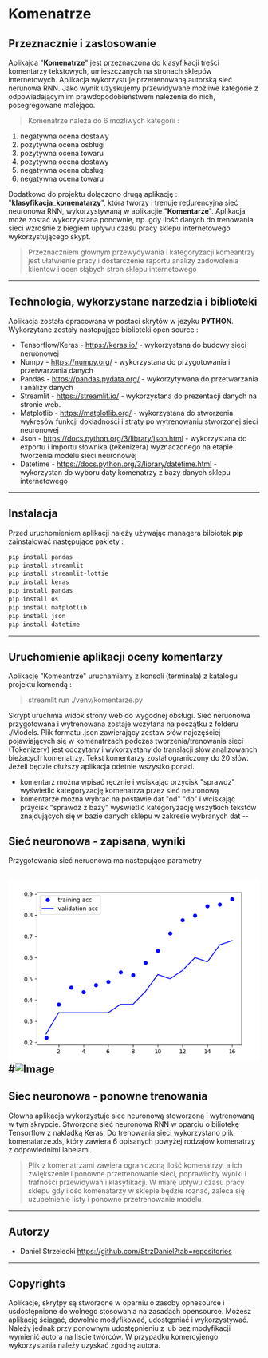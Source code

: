 # Komenatrze 
## Przeznacznie i zastosowanie
Aplikajca "**Komenatrze**" jest przeznaczona do klasyfikacji treści komentarzy tekstowych, umieszczanych na stronach sklepów 
internetowych. Aplikacja wykorzystuje przetrenowaną autorską sieć nerunowa RNN. Jako wynik 
uzyskujemy przewidywane możliwe kategorie z odpowiadającym im prawdopodobieństwem należenia 
do nich, posegregowane malejąco. 
> Komenatrze należa do 6 możliwych kategorii :
1. negatywna ocena dostawy
2. pozytywna ocena osbługi
3. pozytywna ocena towaru
4. pozytywna ocena dostawy
5. negatywna ocena obsługi
6. negatywna ocena towaru



Dodatkowo do projektu dołączono drugą aplikację : "**klasyfikacja_komenatarzy**", która tworzy i trenuje 
redurencyjna sieć neuronowa RNN, wykorzystywaną w aplikacjie "**Komentarze**". Aplikacja może zostać 
wykorzystana ponownie, np. gdy ilość danych do trenowania sieci wzrośnie z biegiem upływu czasu pracy sklepu
internetowego wykorzystującego skypt.

> Przeznaczniem głownym przewydywania i kategoryzacji komeantrzy jest ułatwienie pracy
> i dostarczenie raportu analizy zadowolenia klientow i ocen słąbych stron sklepu internetowego
---

## Technologia, wykorzystane narzedzia i biblioteki

Aplikacja została opracowana w postaci skrytów w jezyku **PYTHON**. Wykorzytane zostały nastepujące biblioteki open source :
* Tensorflow/Keras  - https://keras.io/   - wykorzystana do budowy sieci neruonowej
* Numpy - https://numpy.org/  - wykorzystana do przygotowania i przetwarzania danych 
* Pandas - https://pandas.pydata.org/ - wykorzytywana do przetwarzania i analizy danych
* Streamlit - https://streamlit.io/ - wykorzystana do prezentacji danych na stronie web.
* Matplotlib - https://matplotlib.org/ - wykorzystana do stworzenia wykresów funkcji dokładności i straty po wytrenowaniu stworzonej sieci neuronowej
* Json - https://docs.python.org/3/library/json.html - wykorzystana do exportu i importu słownika (tekenizera) wyznaczonego na etapie tworzenia modelu sieci neuronowej
* Datetime - https://docs.python.org/3/library/datetime.html - wykorzystan do wyboru daty komenatrzy z bazy danych sklepu internetowego


---
## Instalacja
Przed uruchomieniem aplikacji należy używając managera bilbiotek **pip** zainstalować następujące pakiety :
```bash
pip install pandas
pip install streamlit
pip install streamlit-lottie
pip install keras
pip install pandas
pip install os
pip install matplotlib
pip install json
pip install datetime
```
---
## Uruchomienie aplikacji oceny komentarzy 
Aplikację  "Komeantrze" uruchamiamy z konsoli (terminala) z katalogu projektu komendą :
> streamlit run ./venv/komentarze.py

Skrypt uruchmia widok strony web do wygodnej obsługi.
Sieć neruonowa przygotowana i wytrenowana zostaje wczytana na początku z folderu ./Models. Plik formatu .json zawierający 
zestaw słów najczęściej pojawiających się w komenatrzach podczas tworzenia/trenowania sieci (Tokenizery) jest odczytany i wykorzystany
do translacji słów analizowanch bieżacych komenatrzy. Tekst komentarzy został ograniczony do 20 słów. Jeżeli będzie dłuższy 
aplikacja odetnie wszystko ponad. 
* komentarz można wpisać ręcznie i wciskając przycisk "sprawdz" wyświetlić kategoryzację komenatrza przez sieć neuronową
* komentarze można wybrać na postawie dat "od" "do" i wciskając przycisk "sprawdz z bazy" wyświetlić kategoryzację wszytkich 
    tekstów znajdujących się w bazie danych sklepu w zakresie wybranych dat
--
## Sieć neuronowa - zapisana, wyniki
Przygotowania sieć neruonowa ma nastepujące parametry

![dokładnosc](https://github.com/StrzDaniel/komentarze/blob/8b0d53b2f17943122e2d71e76b5c69e82e426d5e/venv/accuracy.PNG)
#![Image](http://url/a.png) 
---
## Siec neuronowa - ponowne trenowania
Głowna aplikacja wykorzystuje siec neuronową stoworzoną i wytrenowaną w tym skrypcie.
Stworzona sieć neuronowa RNN w oparciu o biliotekę Tensorflow z nakładką Keras. Do trenowania sieci wykorzystano
plik komenatarze.xls, który zawiera 6 opisanych powyżej rodzajów komenatrzy z odpowiednimi labelami.
>Plik z komenatrzami zawiera ograniczoną ilość komenatrzy, a ich zwiększenie i ponowne przetrenowanie 
sieci, poprawiłoby wyniki i  trafności przewidywań i klasyfikacji. W miarę upływu czasu pracy sklepu gdy
> ilośc komenatarzy w sklepie będzie roznać, zaleca się uzupełnienie listy i ponowne przetrenowanie modelu


---
## Autorzy 
* Daniel Strzelecki https://github.com/StrzDaniel?tab=repositories

---
## Copyrights
Aplikacje, skrytpy są stworzone w oparniu o zasoby opnesource i usdostępnione do wolnego stosowania na zasadach opensource.
Możesz aplikację ściagać, dowolnie modyfikować, udostępniać i wykorzystywać. Należy jednak przy ponownym udostępnieniu z lub bez modyfikacji
wymienić autora na liscie twórców. W przypadku komercyjengo wykorzystania należy uzyskać zgodnę autora. 